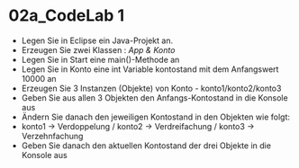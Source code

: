 # 02a_CodeLab 1


- Legen Sie in Eclipse ein Java-Projekt an.
- Erzeugen Sie zwei Klassen : *App & Konto*
- Legen Sie in Start eine main()-Methode an
- Legen Sie in Konto eine int Variable kontostand mit dem Anfangswert 10000 an
- Erzeugen Sie 3 Instanzen (Objekte) von Konto - konto1/konto2/konto3
- Geben Sie aus allen 3 Objekten den Anfangs-Kontostand in die Konsole aus
- Ändern Sie danach den jeweiligen Kontostand in den Objekten wie folgt:
-  konto1 → Verdoppelung / konto2 → Verdreifachung / konto3 → Verzehnfachung
- Geben Sie danach den aktuellen Kontostand der drei Objekte in die Konsole aus
